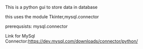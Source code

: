 This is a python gui to store data in database

this uses the module Tkinter,mysql.connector

prerequsists:
mysql.connector

Link for MySql Connector:https://dev.mysql.com/downloads/connector/python/
